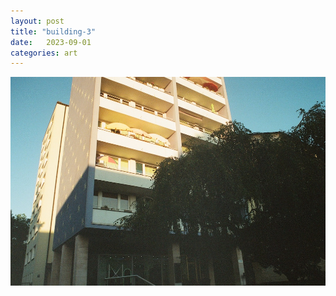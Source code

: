 ```yaml
---
layout: post
title: "building-3"
date:   2023-09-01
categories: art
---
```


![building-3](/img/arts/nikon-fm/batch-2-colour/building-3.jpg)

